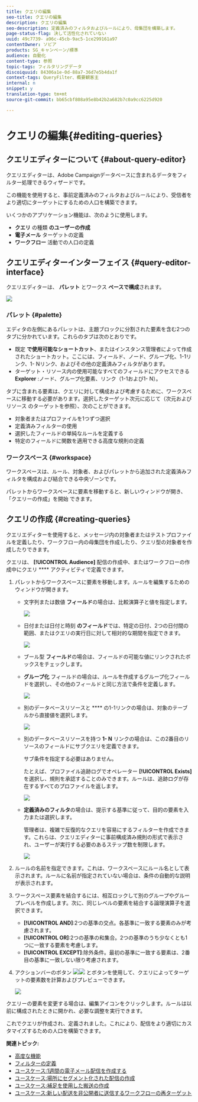 ```yaml
---
title: クエリの編集
seo-title: クエリの編集
description: クエリの編集
seo-description: 定義済みのフィルタおよびルールにより、母集団を構築します。
page-status-flag: 決して活性化されていない
uuid: 49c7739- a96c-45cb-9ac5-1ce299161a97
contentOwner: ソビア
products: SG_キャンペーン/標準
audience: 自動化
content-type: 参照
topic-tags: フィルタリングデータ
discoiquuid: 84306a1e-0d-88a7-36d7e5b4da1f
context-tags: QueryFilter、概要観客主
internal: n
snippet: y
translation-type: tm+mt
source-git-commit: bb65cbf808a95e8b42b2a682b7c0a9cc6225d920

---
```



# クエリの編集{#editing-queries}

## クエリエディターについて {#about-query-editor}

クエリエディターは、Adobe Campaignデータベースに含まれるデータをフィルター処理できるウィザードです。

この機能を使用すると、事前定義済みのフィルタおよびルールにより、受信者をより適切にターゲットにするための人口を構築できます。

いくつかのアプリケーション機能は、次のように使用します。

* **クエリ** の種類 **のユーザーの作成**
* **電子メール** ターゲットの定義
* **ワークフロー** 活動での人口の定義

## クエリエディターインターフェイス {#query-editor-interface}

クエリエディターは、 **パレット** とワークス **ペースで構成**&#x200B;されます。

![](assets/query_editor_overview.png)

### パレット {#palette}

エディタの左側にあるパレットは、主題ブロックに分割された要素を含む2つのタブに分かれています。これらのタブは次のとおりです。

* 既定 **で使用可能なショートカット**、またはインスタンス管理者によって作成されたショートカット。ここには、フィールド、ノード、グループ化、1-1リンク、1- Nリンク、およびその他の定義済みフィルタがあります。
* ターゲット・リソース内の使用可能なすべてのフィールドにアクセスできる **Explorer** :ノード、グループ化要素、リンク（1-1および1- N）。

タブに含まれる要素は、クエリに対して構成および考慮するために、ワークスペースに移動する必要があります。選択したターゲット次元に応じて（次元およびリソース [](../../automating/using/query.md#targeting-dimensions-and-resources)のターゲットを参照）、次のことができます。

* 対象者またはプロファイルを1つずつ選択
* 定義済みフィルターの使用
* 選択したフィールドの単純なルールを定義する
* 特定のフィールドに関数を適用できる高度な規則の定義

### ワークスペース {#workspace}

ワークスペースは、ルール、対象者、およびパレットから追加された定義済みフィルタを構成および結合できる中央ゾーンです。

パレットからワークスペースに要素を移動すると、新しいウィンドウが開き、「クエリーの作成」を開始 [](../../automating/using/editing-queries.md#creating-queries)できます。

## クエリの作成 {#creating-queries}

クエリエディターを使用すると、メッセージ内の対象者またはテストプロファイルを定義したり、ワークフロー内の母集団を作成したり、クエリ型の対象者を作成したりできます。

クエリは、 **[!UICONTROL Audience]** 配信の作成中、またはワークフローの作成中にクエリ **** アクティビティで定義できます。

1. パレットからワークスペースに要素を移動します。ルールを編集するためのウィンドウが開きます。

   * 文字列または数値 **フィールド**&#x200B;の場合は、比較演算子と値を指定します。

      ![](assets/query_editor_audience_definition2.png)

   * 日付または日付と時刻 **のフィールド**&#x200B;では、特定の日付、2つの日付間の範囲、またはクエリの実行日に対して相対的な期間を指定できます。

      ![](assets/query_editor_date_field.png)

   * ブール型 **フィールド**&#x200B;の場合は、フィールドの可能な値にリンクされたボックスをチェックします。
   * **グループ化** フィールドの場合は、ルールを作成するグループ化フィールドを選択し、その他のフィールドと同じ方法で条件を定義します。

      ![](assets/query_editor_audience_definition4.png)

   * 別のデータベースリソースと **** の1-1リンクの場合は、対象のテーブルから直接値を選択します。

      ![](assets/query_editor_audience_definition5.png)

   * 別のデータベースリソースを持つ **1- N** リンクの場合は、この2番目のリソースのフィールドにサブクエリを定義できます。

      サブ条件を指定する必要はありません。

      たとえば、プロファイル追跡ログでオペレーター **[!UICONTROL Exists]** を選択し、規則を承認することのみできます。ルールは、追跡ログが存在するすべてのプロファイルを返します。

      ![](assets/query_editor_audience_definition6.png)

   * **定義済みのフィルタ**&#x200B;の場合は、提示する基準に従って、目的の要素を入力または選択します。

      管理者は、複雑で反復的なクエリを容易にするフィルターを作成できます。これらは、クエリエディターに事前構成済み規則の形式で表示され、ユーザーが実行する必要のあるステップ数を制限します。

      ![](assets/query-editor_filter_email-audience_filter.png)

1. ルールの名前を指定できます。これは、ワークスペースにルール名として表示されます。ルールに名前が指定されていない場合は、条件の自動的な説明が表示されます。
1. ワークスペース要素を結合するには、相互ロックして別のグループやグループレベルを作成します。次に、同じレベルの要素を結合する論理演算子を選択できます。

   * **[!UICONTROL AND]**:2つの基準の交点。各基準に一致する要素のみが考慮されます。
   * **[!UICONTROL OR]**:2つの基準の和集合。2つの基準のうち少なくとも1つに一致する要素を考慮します。
   * **[!UICONTROL EXCEPT]**:除外条件。最初の基準に一致する要素は、2番目の基準に一致しない限り考慮されます。

1. アクションバーのボタン ![](assets/count.png)![](assets/preview.png) とボタンを使用して、クエリによってターゲットの要素数を計算およびプレビューできます。

   ![](assets/query_editor_combining_rules.png)

クエリーの要素を変更する場合は、編集アイコンをクリックします。ルールは以前に構成されたときに開かれ、必要な調整を実行できます。

これでクエリが作成され、定義されました。これにより、配信をより適切にカスタマイズするための人口を構築できます。

**関連トピック:**

* [高度な機能](../../automating/using/advanced-expression-editing.md)
* [フィルターの定義](../../developing/using/configuring-filter-definition.md)
* [ユースケース:1週間の電子メール配信を作成する](../../automating/using/workflow-weekly-offer.md)
* [ユースケース:場所にセグメント化された配信の作成](../../automating/using/workflow-segmentation-location.md)
* [ユースケース:補足を使用した搬送の作成](../../automating/using/workflow-created-query-with-complement.md)
* [ユースケース:新しい配送を非公開者に送信するワークフローの再ターゲット](../../automating/using/workflow-cross-channel-retargeting.md)
